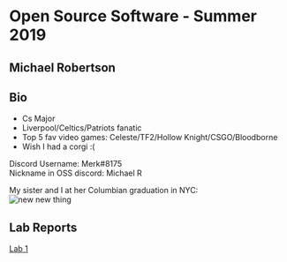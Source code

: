 # Open Source Software - Summer 2019
## Michael Robertson 

## Bio
- Cs Major
- Liverpool/Celtics/Patriots fanatic 
- Top 5 fav video games: Celeste/TF2/Hollow Knight/CSGO/Bloodborne 
- Wish I had a corgi  :(

Discord Username: Merk#8175  
Nickname in OSS discord: Michael R

My sister and I at her Columbian graduation in NYC:  
![new new thing](https://user-images.githubusercontent.com/95317029/170729423-3a70e95b-4ebc-4224-882d-3a3f2e3b065d.jpg)

## Lab Reports
[Lab 1](labs/lab-01/report.md)
